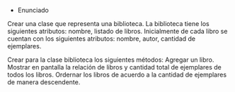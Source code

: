 - Enunciado

Crear una clase que representa una biblioteca. La biblioteca tiene los siguientes atributos: nombre, listado de libros. Inicialmente de cada libro se cuentan con los siguientes atributos: nombre, autor, cantidad de ejemplares.

Crear para la clase biblioteca los siguientes métodos:
Agregar un libro.
Mostrar en pantalla la relación de libros y cantidad total de ejemplares de todos los libros.
Ordernar los libros de acuerdo a la cantidad de ejemplares de manera descendente. 
